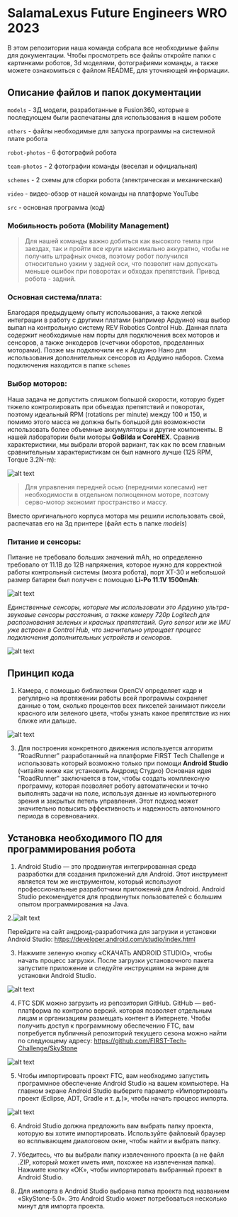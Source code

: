# SalamaLexus Future Engineers WRO 2023
В этом репозитории наша команда собрала все необходимые файлы для документации. Чтобы просмотреть все файлы откройте папки с картинками роботов, 3d моделями, фотографиями команды, а также можете ознакомиться с файлом README, для уточняющей информации.

## Описание файлов и папок документации
``models`` - 3Д модели, разработанные в Fusion360, которые в последующем были распечатаны для использования в нашем роботе

``others`` - файлы необходимые для запуска программы на системной плате робота

``robot-photos`` - 6 фотографий робота

``team-photos`` - 2 фотографии команды (веселая и официальная)

``schemes`` - 2 схемы для сборки робота (электрическая и механическая)

``video`` - видео-обзор от нашей команды на платформе YouTube

``src`` - основная программа (код)

### Мобильность робота (Mobility Management)
>Для нашей команды важно добиться как высокого темпа при заездах, так и пройти все круги максимально аккуратно, чтобы не получить штрафных очков, поэтому робот получился относительно узким у задней оси, что позволит нам допускать меньше ошибок при поворотах и обходах препятствий. Привод робота - задний.

### Основная система/плата:
Благодаря предыдущему опыту использования, а также легкой интеграции в работу с другими платами (например Ардуино) наш выбор выпал на контрольную систему REV Robotics Control Hub. Данная плата содержит необходимые нам порты для подключения всех моторов и сенсоров, а также энкодеров (счетчики оборотов, проделанных моторами). Позже мы подключили ее к Ардуино Нано для использования дополнительных сенсоров из Ардуино наборов. Схема подключения находится в папке `schemes`

### Выбор моторов:
Наша задача не допустить слишком большой скорости, которую будет тяжело контролировать при объездах препятствий и поворотах, поэтому идеальный RPM (rotations per minute) между 100 и 150, и помимо этого масса не должна быть большой для возможности использовать более объемные аккумуляторы и другие компоненты. В нашей лаборатории были моторы **GoBilda и CoreHEX**. Сравнив характеристики, мы выбрали второй вариант, так как по всем главным сравнительным характеристикам он был намного лучше (125 RPM, Torque 3.2N-m): 

![alt text](https://cdn11.bigcommerce.com/s-t3eo8vwp22/images/stencil/1280x1280/products/195/2675/REV-41-1300_Core_Hex5_not_lm__05075.1661790332.png?c=2)

>Для управления передней осью (передними колесами) нет необходимости в отдельном полноценном моторе, поэтому серво-мотор экономит пространство и массу.

Вместо оригинального корпуса мотора мы решили использовать свой, распечатав его на 3д принтере (файл есть в папке  *models*)

### Питание и сенсоры:
Питание не требовало больших значений mAh, но определенно требовало от 11.1В до 12В напряжения, которое нужно для корректной работы контрольный системы (мозга робота), порт XT-30 и небольшой размер батареи был получен с помощью **Li-Po 11.1V 1500mAh**:

![alt text](https://ba3ar.kz/wp-content/uploads/2020/09/1_886.jpg)

*Единственные сенсоры, которые мы использовали это Ардуино ультра-звуковые сенсоры расстояния, а также камеру 720p Logitech для распознования зеленых и красных препятствий. Gyro sensor или же IMU уже встроен в Control Hub, что значительно упрощает процесс подключения дополнительных устройств и сенсоров.*

![alt text](https://hackster.imgix.net/uploads/attachments/1110572/_yN0cJOpsQ9.blob?auto=compress&w=900&h=675&fit=min&fm=jpg)

## Принцип кода
1. Камера, с помощью библиотеки OpenCV определяет кадр и регулярно на протяжении работы всей программы сохраняет данные о том, сколько процентов всех пикселей занимают пиксели красного или зеленого цвета, чтобы узнать какое препятствие из них ближе или дальше.

![alt text](https://github.com/Erdoog/SalamaLexusWRO/blob/master/readme/obstacle.png?raw=true)
   
3. Для построения конкретного движения используется алгоритм "RoadRunner" разработанный на платформе FIRST Tech Challenge и использовать который возможно только при помощи **Android Studio** (читайте ниже как установить Андроид Студио)
Основная идея "RoadRunner" заключается в том, чтобы создать комплексную программу, которая позволяет роботу автоматически и точно выполнять задачи на поле, используя данные из компьютерного зрения и закрытых петель управления. Этот подход может значительно повысить эффективность и надежность автономного периода в соревнованиях.

## Установка необходимого ПО для программирования робота
1. Android Studio — это продвинутая интегрированная среда разработки для создания приложений для Android. Этот инструмент является тем же инструментом, который используют профессиональные разработчики приложений для Android. Android Studio рекомендуется для продвинутых пользователей с большим опытом программирования на Java.

2.![alt text](https://github.com/Erdoog/SalamaLexusWRO/blob/master/readme/picture_1.png?raw=true)

Перейдите на сайт андроид-разработчика для загрузки и установки Android Studio:
https://developer.android.com/studio/index.html

3. Нажмите зеленую кнопку «СКАЧАТЬ ANDROID STUDIO», чтобы начать процесс загрузки.
После загрузки установочного пакета запустите приложение и следуйте инструкциям на экране для установки Android Studio.

![alt text](https://github.com/Erdoog/SalamaLexusWRO/blob/master/readme/picture_2.png?raw=true)

4. FTC SDK можно загрузить из репозитория GitHub. GitHub — веб-платформа по контролю версий.
которая позволяет отдельным лицам и организациям размещать контент в Интернете. Чтобы получить доступ к программному обеспечению FTC, вам потребуется публичный репозиторий текущего сезона можно найти по следующему адресу:
https://github.com/FIRST-Tech-Challenge/SkyStone

![alt text](https://github.com/Erdoog/SalamaLexusWRO/blob/master/readme/picture_3.png?raw=true)

5. Чтобы импортировать проект FTC, вам необходимо запустить программное обеспечение Android Studio на вашем компьютере. На главном экране Android Studio выберите параметр «Импортировать проект (Eclipse, ADT, Gradle и т. д.)», чтобы начать процесс импорта.

![alt text](https://github.com/Erdoog/SalamaLexusWRO/blob/master/readme/picture_4.png?raw=true)

6. Android Studio должна предложить вам выбрать папку проекта, которую вы хотите импортировать. Используйте файловый браузер во всплывающем диалоговом окне, чтобы найти и выбрать папку.

7. Убедитесь, что вы выбрали папку извлеченного проекта (а не файл .ZIP, который может иметь имя, похожее на
извлеченная папка). Нажмите кнопку «ОК», чтобы импортировать выбранный проект в Android Studio.

8. Для импорта в Android Studio выбрана папка проекта под названием «SkyStone-5.0». Это
Android Studio может потребоваться несколько минут для импорта проекта.
